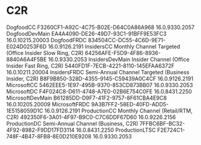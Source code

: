 # C2R
 
DogfoodCC F3260CF1-A92C-4C75-B02E-D64C0A86A968
 1 6 . 0 . 9 3 3 0 . 2 0 5 7  
DogfoodDevMain EA4A4090-DE26-49D7-93C1-91BFF9E53FC3
 1 6 . 0 . 1 0 2 1 5 . 2 0 0 0 3  
DogfoodFRDC 834504CC-DC55-4C6D-9E71-E024D0253F6D
 1 6 . 0 . 9 1 2 6 . 2 1 9 1  
InsidersCC Monthly Channel Targeted (Office Insider Slow Ring, C2R) 64256AFE-F5D9-4F86-8936-8840A6A4F5BE
 1 6 . 0 . 9 3 3 0 . 2 0 5 3  
InsidersDevMain Insider Channel (Office Insider Fast Ring, C2R) 5440FD1F-7ECB-4221-8110-145EFAA6372F
 1 6 . 0 . 1 0 2 1 1 . 2 0 0 0 4  
InsidersFRDC Semi-Annual Channel Targeted (Business Insider, C2R) B8F9B850-328D-4355-9145-C59439A0C4CF
 1 6 . 0 . 9 1 2 6 . 2 1 9 1  
MicrosoftCC 5462EEE5-1E97-495B-9370-853CD873BB07
 1 6 . 0 . 9 3 3 0 . 2 0 5 3  
MicrosoftDC F4F024C8-D611-4748-A7E0-02B6E754C0FE
 1 6 . 0 . 8 4 3 1 . 2 2 5 0  
MicrosoftDevMain B61285DD-D9F7-41F2-9757-8F61CBA4E9C8
 1 6 . 0 . 1 0 2 0 5 . 2 0 0 0 9  
MicrosoftFRDC 9A3B7FF2-58ED-40FD-ADD5-1E5158059D1C
 1 6 . 0 . 9 1 2 6 . 2 1 9 1  
ProductionCC Monthly Channel (Retail/RTM, C2R) 492350F6-3A01-4F97-B9C0-C7C6DDF67D60
 1 6 . 0 . 9 2 2 6 . 2 1 5 6  
ProductionDC Semi-Annual Channel (Business, C2R) 7FFBC6BF-BC32-4F92-8982-F9DD17FD3114
 1 6 . 0 . 8 4 3 1 . 2 2 5 0  
ProductionLTSC F2E724C1-748F-4B47-8FB8-8E0D210E9208
 1 6 . 0 . 9 3 3 0 . 2 0 5 3  
